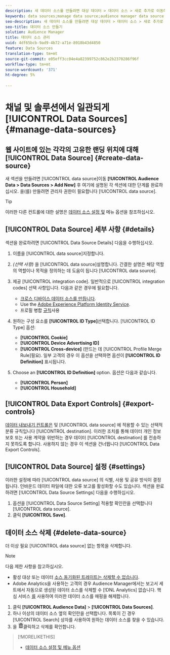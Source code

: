 ```yaml
---
description: 새 데이터 소스를 만들려면 대상 데이터 > 데이터 소스 > 새로 추가로 이동하고 여기에 설명된 각 섹션에 대한 단계를 완료합니다. 데이터 소스를 만들려면 관리자 권한이 필요합니다.
keywords: data sources;manage data source;audience manager data source
seo-description: 새 데이터 소스를 만들려면 대상 데이터 > 데이터 소스 > 새로 추가로 이동하고 여기에 설명된 각 섹션에 대한 단계를 완료합니다. 데이터 소스를 만들려면 관리자 권한이 필요합니다.
seo-title: 데이터 소스 만들기
solution: Audience Manager
title: 데이터 소스 관리
uuid: 4df65bcb-9ad9-4b72-a71e-8918b43d4850
feature: Data Sources
translation-type: tm+mt
source-git-commit: e05eff3cc04e4a82399752c862e2b2370286f96f
workflow-type: tm+mt
source-wordcount: '371'
ht-degree: 5%

---
```



# 채널 및 솔루션에서 일관되게 [!UICONTROL Data Sources] {#manage-data-sources}

## 웹 사이트에 있는 각각의 고유한 랜딩 위치에 대해 [!UICONTROL Data Source] {#create-data-source}

새 섹션을 만들려면 [!UICONTROL data source]이동 **[!UICONTROL Audience Data > Data Sources > Add New]** 후 여기에 설명된 각 섹션에 대한 단계를 완료하십시오. 을(를) 만들려면 관리자 권한이 필요합니다 [!UICONTROL data source].

<!-- create-datasource.xml -->

>[!TIP]
>
>이러한 다른 컨트롤에 대한 설명은 [데이터 소스 설정 및](../features/datasources-list-and-settings.md#settings-menu-options) 메뉴 옵션을 참조하십시오.

## [!UICONTROL Data Source] 세부 사항 {#details}

섹션을 완료하려면 [!UICONTROL Data Source Details] 다음을 수행하십시오.

1. 이름을 [!UICONTROL data source]지정합니다.
1. *(선택 사항)* 을 [!UICONTROL data source]설명합니다. 간결한 설명은 해당 역할의 역할이나 목적을 정의하는 데 도움이 됩니다 [!UICONTROL data source].
1. 제공 [!UICONTROL integration code]. 일반적으로 [!UICONTROL integration codes] 선택 사항입니다. 다음과 같은 경우에 필요합니다.

   * [크로스 디바이스 데이터 소스를 만듭니다](../features/profile-merge-rules/merge-rules-start.md#create-data-source).
   * Use the [Adobe Experience Platform Identity Service](https://docs.adobe.com/content/help/ko-KR/id-service/using/home.html).
   * 프로필 병합 [규칙](../features/profile-merge-rules/merge-rules-start.md)사용

1. 원하는 구성 요소를 **[!UICONTROL ID Type]**&#x200B;선택합니다. [!UICONTROL ID Type] 옵션:

   * **[!UICONTROL Cookie]**
   * **[!UICONTROL Device Advertising ID]**
   * **[!UICONTROL Cross-device]** (만드는 데 [!UICONTROL Profile Merge Rule]필요). 일부 고객의 경우 이 옵션을 선택하면 옵션이 **[!UICONTROL ID Definition]** 표시됩니다.

1. Choose an **[!UICONTROL ID Definition]** option. 옵션은 다음과 같습니다.

   * **[!UICONTROL Person]**
   * **[!UICONTROL Household]**

## [!UICONTROL Data Export Controls] {#export-controls}

[데이터 내보내기 컨트롤은](../features/data-export-controls.md) 및 [!UICONTROL data source] 에 적용할 수 있는 선택적 분류 규칙입니다 [!UICONTROL destination]. 이러한 조치를 통해 데이터 개인 정보 보호 또는 사용 계약을 위반하는 경우 데이터 [!UICONTROL destination] 를 전송하지 못하도록 합니다. 사용하지 않는 경우 이 섹션을 건너뜁니다 [!UICONTROL Data Export Controls].

## [!UICONTROL Data Source] 설정 {#settings}

이러한 설정에 따라 [!UICONTROL data source] 의 식별, 사용 및 공유 방식이 결정됩니다. 인바운드 데이터 파일에 대한 오류 보고를 활성화할 수도 있습니다. 섹션을 완료하려면 [!UICONTROL Data Source Settings] 다음을 수행하십시오.

1. 옵션을 [!UICONTROL Data Source Setting] 적용할 확인란을 선택합니다 [!UICONTROL data source].
2. 클릭 **[!UICONTROL Save]**.

## 데이터 소스 삭제 {#delete-data-source}

<!-- t_datasource_delete.xml -->

더 이상 필요 [!UICONTROL data source] 없는 항목을 삭제합니다.

>[!NOTE]
>
>다음 제한 사항을 참고하십시오.
>
>* 활성 대상 또는 데이터 [소스 동기화된 트레이트는 삭제할 수 없습니다](../features/traits/client-activity-synced-audience-traits.md).
>* Adobe Analytics을 사용하는 고객의 경우 Audience Manager에서는 보고서 세트에서 자동으로 생성된 데이터 소스를 삭제할 수 [!DNL Analytics] 없습니다. 핵심 서비스 [를](https://docs.adobe.com/content/help/en/core-services/interface/about-core-services/core-services-landing.html) 사용하여 이러한 데이터 소스를 매핑을 해제합니다.


1. 클릭 **[!UICONTROL Audience Data]** > **[!UICONTROL Data Sources]**.
1. 하나 이상의 데이터 소스 옆의 확인란을 선택합니다.
목록이 긴 경우 [!UICONTROL Search] 상자를 사용하여 원하는 데이터 소스를 찾을 수 있습니다.
1. 을 ![](assets/icon_trash.png)클릭하고 삭제를 확인합니다.


>[!MORELIKETHIS]
>
>* [데이터 소스 설정 및 메뉴 옵션](../features/datasources-list-and-settings.md#settings-menu-options)